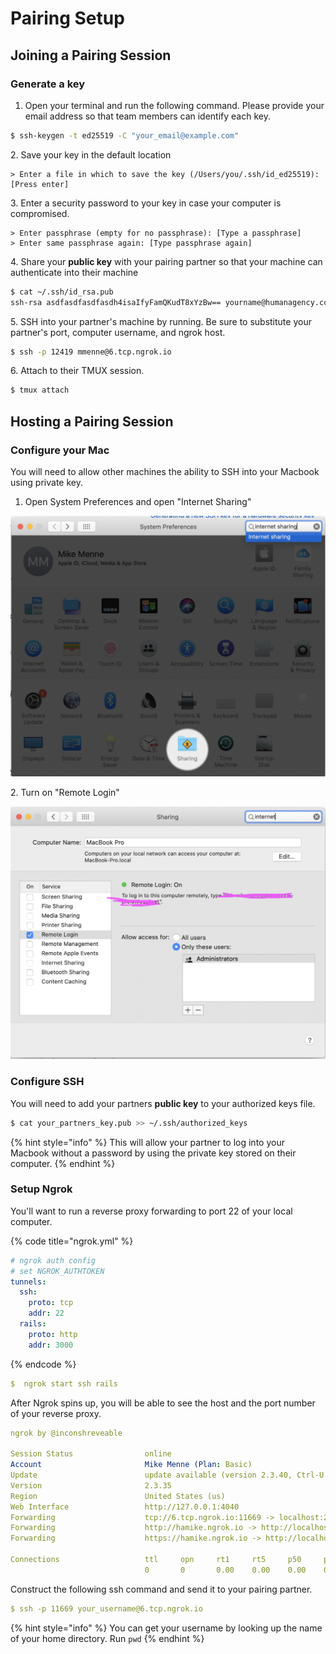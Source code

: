 # Pairing Setup

## Joining a Pairing Session

### Generate a key

1. &#x20;Open your terminal and run the following command.  Please provide your email address so that team members can identify each key.

```bash
$ ssh-keygen -t ed25519 -C "your_email@example.com"
```

2\.  Save your key in the default location

```
> Enter a file in which to save the key (/Users/you/.ssh/id_ed25519): [Press enter]
```

3\.  Enter a security password to your key in case your computer is compromised.

```
> Enter passphrase (empty for no passphrase): [Type a passphrase]
> Enter same passphrase again: [Type passphrase again]
```

4\.  Share your **public key** with your pairing partner so that your machine can authenticate into their machine

```bash
$ cat ~/.ssh/id_rsa.pub
ssh-rsa asdfasdfasdfasdh4isaIfyFamQKudT8xYzBw== yourname@humanagency.com
```

5\.  SSH into your partner's machine by running.  Be sure to substitute your partner's port, computer username, and ngrok host.

```bash
$ ssh -p 12419 mmenne@6.tcp.ngrok.io
```

6\. Attach to their TMUX session.

```bash
$ tmux attach
```

## Hosting a Pairing Session

### Configure your Mac

You will need to allow other machines the ability to SSH into your Macbook using private key.

1. &#x20;Open System Preferences and open "Internet Sharing"

![](<../.gitbook/assets/Screen Shot 2021-08-16 at 9.37.50 PM.png>)

2\.  Turn on "Remote Login"

![](<../.gitbook/assets/Screen Shot 2021-08-16 at 9.36.13 PM.png>)

### Configure SSH

You will need to add your partners **public key** to your authorized keys file. &#x20;

```bash
$ cat your_partners_key.pub >> ~/.ssh/authorized_keys
```

{% hint style="info" %}
&#x20;This will allow your partner to log into your Macbook without a password by using the private key stored on their computer.
{% endhint %}

### Setup Ngrok

You'll want to run a reverse proxy forwarding to port 22 of your local computer.&#x20;

{% code title="ngrok.yml" %}
```yaml
# ngrok auth config
# set NGROK_AUTHTOKEN
tunnels:
  ssh:
    proto: tcp
    addr: 22
  rails:
    proto: http
    addr: 3000
```
{% endcode %}

```yaml
$  ngrok start ssh rails
```

After Ngrok spins up, you will be able to see the host and the port number of your reverse proxy.

```yaml
ngrok by @inconshreveable                                                                                                                                                                                                     (Ctrl+C to quit)

Session Status                online
Account                       Mike Menne (Plan: Basic)
Update                        update available (version 2.3.40, Ctrl-U to update)
Version                       2.3.35
Region                        United States (us)
Web Interface                 http://127.0.0.1:4040
Forwarding                    tcp://6.tcp.ngrok.io:11669 -> localhost:22
Forwarding                    http://hamike.ngrok.io -> http://localhost:3000
Forwarding                    https://hamike.ngrok.io -> http://localhost:3000

Connections                   ttl     opn     rt1     rt5     p50     p90
                              0       0       0.00    0.00    0.00    0.00
```

Construct the following ssh command and send it to your pairing partner.

```yaml
$ ssh -p 11669 your_username@6.tcp.ngrok.io
```

{% hint style="info" %}
You can get your username by looking up the name of your home directory. Run `pwd`
{% endhint %}
